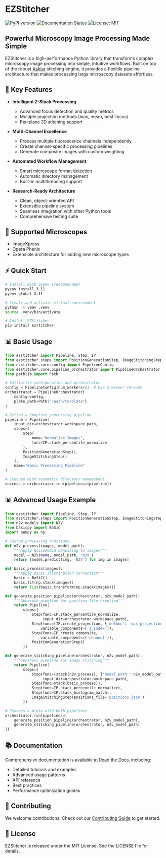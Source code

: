 # EZStitcher

[![PyPI version](https://badge.fury.io/py/ezstitcher.svg)](https://badge.fury.io/py/ezstitcher)
[![Documentation Status](https://readthedocs.org/projects/ezstitcher/badge/?version=latest)](https://ezstitcher.readthedocs.io/en/latest/?badge=latest)
[![License: MIT](https://img.shields.io/badge/License-MIT-yellow.svg)](https://opensource.org/licenses/MIT)

## Powerful Microscopy Image Processing Made Simple

EZStitcher is a high-performance Python library that transforms complex microscopy image processing into simple, intuitive workflows. Built on top of the robust [Ashlar](https://github.com/labsyspharm/ashlar) stitching engine, it provides a flexible pipeline architecture that makes processing large microscopy datasets effortless.

## 🚀 Key Features

- **Intelligent Z-Stack Processing**
  - Advanced focus detection and quality metrics
  - Multiple projection methods (max, mean, best-focus)
  - Per-plane 3D stitching support

- **Multi-Channel Excellence**
  - Process multiple fluorescence channels independently
  - Create channel-specific processing pipelines
  - Generate composite images with custom weighting

- **Automated Workflow Management**
  - Smart microscope format detection
  - Automatic directory management
  - Built-in multithreading support

- **Research-Ready Architecture**
  - Clean, object-oriented API
  - Extensible pipeline system
  - Seamless integration with other Python tools
  - Comprehensive testing suite

## 🎯 Supported Microscopes

- ImageXpress
- Opera Phenix
- Extensible architecture for adding new microscope types

## ⚡ Quick Start

```bash
# Install with pyenv (recommended)
pyenv install 3.11
pyenv global 3.11

# Create and activate virtual environment
python -m venv .venv
source .venv/bin/activate

# Install EZStitcher
pip install ezstitcher
```

## 📊 Basic Usage

```python
from ezstitcher import Pipeline, Step, IP
from ezstitcher.steps import PositionGenerationStep, ImageStitchingStep
from ezstitcher.core.config import PipelineConfig
from ezstitcher.core.pipeline_orchestrator import PipelineOrchestrator
from pathlib import Path

# Initialize configuration and orchestrator
config = PipelineConfig(num_workers=2)  # Use 2 worker threads
orchestrator = PipelineOrchestrator(
    config=config,
    plate_path=Path("/path/to/plate")
)

# Define a complete processing pipeline
pipeline = Pipeline(
    input_dir=orchestrator.workspace_path,
    steps=[
        Step(
            name="Normalize Images",
            func=IP.stack_percentile_normalize
        ),
        PositionGenerationStep(),
        ImageStitchingStep()
    ],
    name="Basic Processing Pipeline"
)

# Execute with automatic directory management
success = orchestrator.run(pipelines=[pipeline])
```

## 📊 Advanced Usage Example

```python
from ezstitcher import Pipeline, Step, IP
from ezstitcher.steps import PositionGenerationStep, ImageStitchingStep
from n2v.models import N2V
from basicpy import BaSiC
import numpy as np

# Custom processing functions
def n2v_process(images, model_path):
    """Apply Noise2Void denoising to images"""
    model = N2V(None, model_path, 'N2V')
    return [model.predict(img, 'N2V') for img in images]

def basic_process(images):
    """Apply BaSiC illumination correction"""
    basic = BaSiC()
    basic.fit(np.stack(images))
    return list(basic.transform(np.stack(images)))

def generate_position_pipeline(orchestrator, n2v_model_path):
    """Generate pipeline for position file creation"""
    return Pipeline(
        steps=[
            Step(func=IP.stack_percentile_normalize,
                 input_dir=orchestrator.workspace_path),
            Step(func=(IP.create_projection, {'method': 'max_projection'}),
                variable_components=['z_index']),
            Step(func=IP.create_composite,
                variable_components=['channel']),
            PositionGenerationStep()
        ])

def generate_stitching_pipeline(orchestrator, n2v_model_path):
    """Generate pipeline for image stitching"""
    return Pipeline(
        steps=[
            Step(func=(stack(n2v_process), {'model_path': n2v_model_path}),
                 input_dir=orchestrator.workspace_path),
            Step(func=stack(basic_process)),
            Step(func=IP.stack_percentile_normalize),
            Step(func=IP.stack_histogram_match),
            ImageStitchingStep(positions_file='positions.json')
        ])

# Process a plate with both pipelines
orchestrator.run(pipelines=[
    generate_position_pipeline(orchestrator, n2v_model_path),
    generate_stitching_pipeline(orchestrator, n2v_model_path)
])
```

## 📚 Documentation

Comprehensive documentation is available at [Read the Docs](https://ezstitcher.readthedocs.io/en/latest/), including:

- Detailed tutorials and examples
- Advanced usage patterns
- API reference
- Best practices
- Performance optimization guides

## 🤝 Contributing

We welcome contributions! Check out our [Contributing Guide](https://ezstitcher.readthedocs.io/en/latest/development/contributing.html) to get started.

## 📄 License

EZStitcher is released under the MIT License. See the LICENSE file for details.
